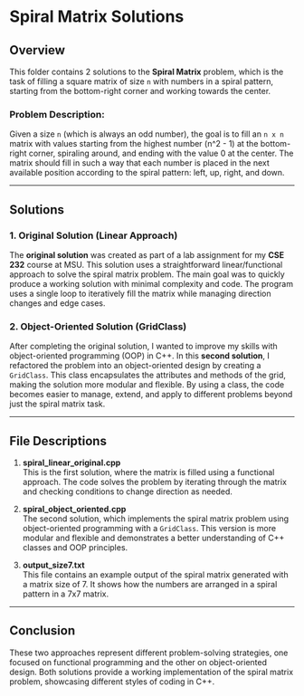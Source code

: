 # Spiral Matrix Solutions

## Overview

This folder contains 2 solutions to the **Spiral Matrix** problem, which is the task of filling a square matrix of size `n` with numbers in a spiral pattern, starting from the bottom-right corner and working towards the center.

### Problem Description:
Given a size `n` (which is always an odd number), the goal is to fill an `n x n` matrix with values starting from the highest number (n^2 - 1) at the bottom-right corner, spiraling around, and ending with the value 0 at the center. The matrix should fill in such a way that each number is placed in the next available position according to the spiral pattern: left, up, right, and down.

---

## Solutions

### 1. **Original Solution (Linear Approach)**

The **original solution** was created as part of a lab assignment for my **CSE 232** course at MSU. This solution uses a straightforward linear/functional approach to solve the spiral matrix problem. The main goal was to quickly produce a working solution with minimal complexity and code. The program uses a single loop to iteratively fill the matrix while managing direction changes and edge cases.

### 2. **Object-Oriented Solution (GridClass)**

After completing the original solution, I wanted to improve my skills with object-oriented programming (OOP) in C++. In this **second solution**, I refactored the problem into an object-oriented design by creating a `GridClass`. This class encapsulates the attributes and methods of the grid, making the solution more modular and flexible. By using a class, the code becomes easier to manage, extend, and apply to different problems beyond just the spiral matrix task.

---

## File Descriptions

1. **spiral_linear_original.cpp**  
   This is the first solution, where the matrix is filled using a functional approach. The code solves the problem by iterating through the matrix and checking conditions to change direction as needed.

2. **spiral_object_oriented.cpp**  
   The second solution, which implements the spiral matrix problem using object-oriented programming with a `GridClass`. This version is more modular and flexible and demonstrates a better understanding of C++ classes and OOP principles.

3. **output_size7.txt**  
   This file contains an example output of the spiral matrix generated with a matrix size of 7. It shows how the numbers are arranged in a spiral pattern in a 7x7 matrix.

---

## Conclusion

These two approaches represent different problem-solving strategies, one focused on functional programming and the other on object-oriented design. Both solutions provide a working implementation of the spiral matrix problem, showcasing different styles of coding in C++.

